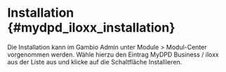 # Installation {#mydpd_iloxx_installation}

Die Installation kann im Gambio Admin unter Module \> Modul-Center vorgenommen werden. Wähle hierzu den Eintrag MyDPD Business / iloxx aus der Liste aus und klicke auf die Schaltfläche Installieren.




